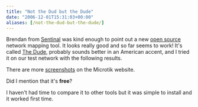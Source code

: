 ```yaml
---
title: "Not the Dud but the Dude"
date: "2006-12-01T15:31:03+00:00"
aliases: [/not-the-dud-but-the-dude/]
---
```


Brendan from [Sentinal](http://www.secure-eserver.com/) was kind enough to point out a new [open source ](https://en.wikipedia.org/wiki/Open_source) network mapping tool. It looks really good and so far seems to work! It's called [The Dude](http://www.mikrotik.com/thedude.php), probably sounds better in an American accent, and I tried it on our test network with the following results.

There are more [screenshots](http://www.mikrotik.com/screenshots.php) on the Microtik website.

Did I mention that it's **free**?

I haven't had time to compare it to other tools but it was simple to install and it worked first time.
